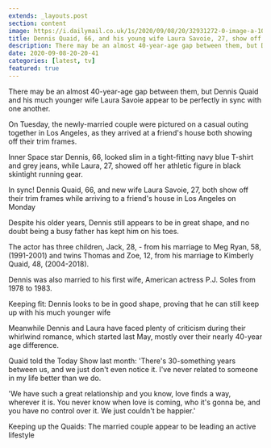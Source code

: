 ```yaml
---
extends: _layouts.post
section: content
image: https://i.dailymail.co.uk/1s/2020/09/08/20/32931272-0-image-a-108_1599591938928.jpg 
title: Dennis Quaid, 66, and his young wife Laura Savoie, 27, show off their trim frames 
description: There may be an almost 40-year-age gap between them, but Dennis Quaid and his much younger wife Laura Savoie appear to be perfectly in sync with one another. 
date: 2020-09-08-20-20-41 
categories: [latest, tv] 
featured: true 
--- 
```

There may be an almost 40-year-age gap between them, but Dennis Quaid and his much younger wife Laura Savoie appear to be perfectly in sync with one another.

On Tuesday, the newly-married couple were pictured on a casual outing together in Los Angeles, as they arrived at a friend's house both showing off their trim frames.

Inner Space star Dennis, 66, looked slim in a tight-fitting navy blue T-shirt and grey jeans, while Laura, 27, showed off her athletic figure in black skintight running gear.  

In sync! Dennis Quaid, 66, and new wife Laura Savoie, 27, both show off their trim frames while arriving to a friend's house in Los Angeles on Monday 

Despite his older years, Dennis still appears to be in great shape, and no doubt being a busy father has kept him on his toes. 

The actor has three children, Jack, 28, - from his marriage to Meg Ryan, 58, (1991-2001) and twins Thomas and Zoe, 12, from his marriage to Kimberly Quaid, 48, (2004-2018). 

Dennis was also married to his first wife, American actress P.J. Soles from 1978 to 1983. 

Keeping fit: Dennis looks to be in good shape, proving that he can still keep up with his much younger wife 

Meanwhile Dennis and Laura have faced plenty of criticism during their whirlwind romance, which started last May, mostly over their nearly 40-year age difference.

Quaid told the Today Show last month: 'There's 30-something years between us, and we just don't even notice it. I've never related to someone in my life better than we do.

'We have such a great relationship and you know, love finds a way, wherever it is. You never know when love is coming, who it's gonna be, and you have no control over it. We just couldn't be happier.' 

Keeping up the Quaids: The married couple appear to be leading an active lifestyle 

